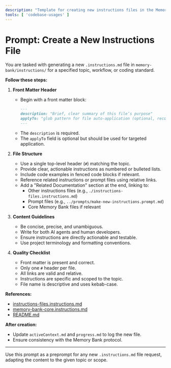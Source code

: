 ```yaml
---
description: "Template for creating new instructions files in the Memory Bank"
tools: [ 'codebase-usages' ]
---
```


# Prompt: Create a New Instructions File

You are tasked with generating a new `.instructions.md` file in `memory-bank/instructions/` for a specified topic, workflow, or coding standard.

**Follow these steps:**

1. **Front Matter Header**
   - Begin with a front matter block:
     ```markdown
     ---
     description: "Brief, clear summary of this file’s purpose"
     applyTo: "glob pattern for file auto-application (optional, recommended)"
     ---
     ```
   - The `description` is required.
   - The `applyTo` field is optional but should be used for targeted application.

2. **File Structure**
   - Use a single top-level header (`#`) matching the topic.
   - Provide clear, actionable instructions as numbered or bulleted lists.
   - Include code examples in fenced code blocks if relevant.
   - Reference related instructions or prompt files using relative links.
   - Add a "Related Documentation" section at the end, linking to:
     - Other instructions files (e.g., `./instructions-files.instructions.md`)
     - Prompt files (e.g., `../prompts/make-new-instructions.prompt.md`)
     - Core Memory Bank files if relevant

3. **Content Guidelines**
   - Be concise, precise, and unambiguous.
   - Write for both AI agents and human developers.
   - Ensure instructions are directly actionable and testable.
   - Use project terminology and formatting conventions.

4. **Quality Checklist**
   - Front matter is present and correct.
   - Only one `#` header per file.
   - All links are valid and relative.
   - Instructions are specific and scoped to the topic.
   - File name is descriptive and uses kebab-case.

**References:**
- [instructions-files.instructions.md](../instructions/instructions-files.instructions.md)
- [memory-bank-core.instructions.md](../instructions/memory-bank-core.instructions.md)
- [README.md](../../README.md)

**After creation:**
- Update `activeContext.md` and `progress.md` to log the new file.
- Ensure consistency with the Memory Bank protocol.

---

Use this prompt as a preprompt for any new `.instructions.md` file request, adapting the content to the given topic or scope.
